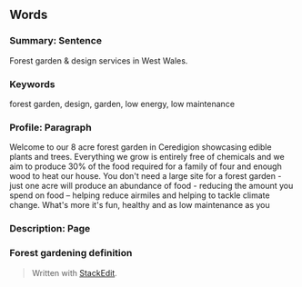 ## Words

### Summary: Sentence

Forest garden & design services in West Wales.

### Keywords

forest garden, design, garden, low energy, low maintenance

### Profile: Paragraph
Welcome to our 8 acre forest garden in Ceredigion showcasing edible plants and trees. Everything we grow is entirely free of chemicals and we aim to produce 30% of the food required for a family of four and enough wood to heat our house. You don't need a large site for a forest garden - just one acre will produce an abundance of food - reducing the amount you spend on food – helping reduce airmiles and helping to tackle climate change. What's more it's fun, healthy and as low maintenance as you
### Description: Page

### Forest gardening definition


> Written with [StackEdit](https://stackedit.io/).
<!--stackedit_data:
eyJoaXN0b3J5IjpbLTk0NzE5NTAzLC0xNjc4NjY3MzcwXX0=
-->